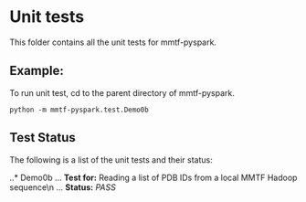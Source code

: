 # Unit tests

This folder contains all the unit tests for mmtf-pyspark.

## Example:
To run unit test, cd to the parent directory of mmtf-pyspark.
```
python -m mmtf-pyspark.test.Demo0b
```

## Test Status
The following is a list of the unit tests and their status:

..* Demo0b
... **Test for:** Reading a list of PDB IDs from a local MMTF Hadoop sequence\n
... **Status:** *PASS*



